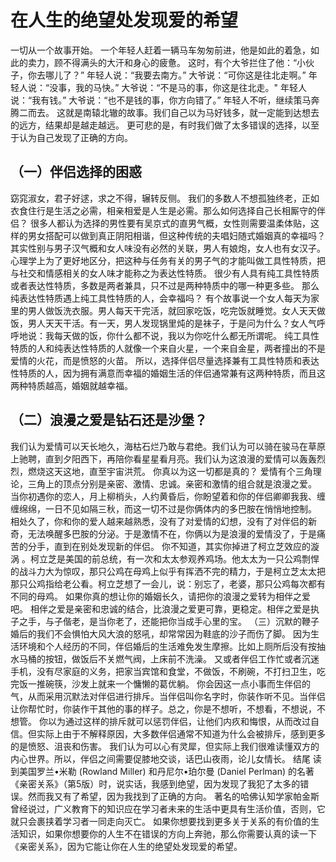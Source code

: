# 在人生的绝望处发现爱的希望
一切从一个故事开始。
一个年轻人赶着一辆马车匆匆前进，他是如此的着急，如此的卖力，顾不得满头的大汗和身心的疲惫。
这时，有个大爷拦住了他：“小伙子，你去哪儿了？”
年轻人说：“我要去南方。”
大爷说：“可你这是往北走啊。”
年轻人说：“没事，我的马快。”
大爷说：“不是马的事，你这是往北走。"
年轻人说：“我有钱。”
大爷说：“也不是钱的事，你方向错了。”
年轻人不听，继续策马奔腾二而去。
这就是南辕北辙的故事。我们自己以为马好钱多，就一定能到达想去的远方，结果却是越走越远。
更可悲的是，有时我们做了太多错误的选择，以至于认为自己发现了正确的方向。

## （一）伴侣选择的困惑

窈窕淑女，君子好逑，求之不得，辗转反侧。
我们的多数人不想孤独终老，正如衣食住行是生活之必需，相亲相爱是人生是必需。那么如何选择自己长相厮守的伴侣？
很多人都认为选择的男性要有吴京式的直男气概，女性则需要温柔体贴，这样的男女搭配可以做到真正阴阳相谐，但这种传统的夫唱妇随式婚姻真的幸福吗？
其实性别与男子汉气概和女人味没有必然的关联，男人有娘炮，女人也有女汉子。
心理学上为了更好地区分，把这种与任务有关的男子气的才能叫做工具性特质，把与社交和情感相关的女人味才能称之为表达性特质。
很少有人具有纯工具性特质或者表达性特质，多数是两者兼具，只不过是两种特质中的哪一种更多些。
那么纯表达性特质遇上纯工具性特质的人，会幸福吗？
有个故事说一个女人每天为家里的男人做饭洗衣服。男人每天干完活，就回家吃饭，吃完饭就睡觉。女人天天做饭，男人天天干活。有一天，男人发现锅里炖的是袜子，于是问为什么？女人气呼呼地说：我每天做的饭，你什么都不说，我以为你吃什么都无所谓呢。
纯工具性特质的人和纯表达性特质的人就像一个来自火星，一个来自金星，两者撞出的不是爱情的火花，而是愤怒的火苗。
所以，选择伴侣尽量选择兼有工具性特质和表达性特质的人，因为拥有满意而幸福的婚姻生活的伴侣通常兼有这两种特质，而且这两种特质越高，婚姻就越幸福。

## （二）浪漫之爱是钻石还是沙堡？
我们认为爱情可以天长地久，海枯石烂乃敢与君绝。我们认为可以骑在骏马在草原上驰聘，直到夕阳西下，再陪你看星星看月亮。我们认为这浪漫的爱情可以轰轰烈烈，燃烧这天这地，直至宇宙洪荒。
你真以为这一切都是真的？
爱情有个三角理论，三角上的顶点分别是亲密、激情、忠诚。亲密和激情的组合就是浪漫之爱。
当你初遇你的恋人，月上柳梢头，人约黄昏后，你盼望着和你的伴侣卿卿我我、缠缠绵绵，一日不见如隔三秋，而这一切不过是你俩体内的多巴胺在悄悄地控制。
相处久了，你和你的爱人越来越熟悉，没有了对爱情的幻想，没有了对伴侣的新奇，无法唤醒多巴胺的分泌。于是激情不在，你俩以为是浪漫的爱情没了，于是痛苦的分手，直到在别处发现新的伴侣。
你不知道，其实你掉进了柯立芝效应的漩涡 。柯立芝是美国的前总统，有一次和太太参观养鸡场。他太太为一只公鸡剽悍的战斗力大为惊叹，那只公鸡在母鸡上似乎有挥洒不完的精力，于是柯立芝太太把那只公鸡指给老公看。柯立芝想了一会儿，说：别忘了，老婆，那只公鸡每次都有不同的母鸡。
如果你真的想让你的婚姻长久，请把你的浪漫之爱转为相伴之爱吧。
相伴之爱是亲密和忠诚的结合，比浪漫之爱更可靠，更稳定。相伴之爱是执子之手，与子偕老，是当你老了，还能把你当成手心里的宝。
（三）沉默的鞭子
婚后的我们不会惧怕大风大浪的怒吼，却常常因为鞋底的沙子而伤了脚。
因为生活环境和个人经历的不同，伴侣婚后的生活难免发生摩擦。比如上厕所后没有按抽水马桶的按钮，做饭后不关燃气阀，上床前不洗澡。
又或者伴侣工作忙或者沉迷手机，没有尽家庭的义务，把家当宾馆和食堂，不做饭，不刷碗，不打扫卫生，吃完饭一推碗筷，沙发上就来一个慵懒的葛优躺。
你会因这一点小事而生伴侣的气，从而采用沉默法对伴侣进行排斥。当伴侣叫你名字时，你装作听不见。当伴侣让你帮忙时，你装作干其他的事的样子。总之，你是不想听，不想看，不想说，不想管。
你以为通过这样的排斥就可以惩罚伴侣，让他们内疚和悔恨，从而改过自信。但实际上由于不解释原因，大多数伴侣通常不知道为什么会被排斥，感到更多的是愤怒、沮丧和伤害。
我们认为可以心有灵犀，但实际上我们很难读懂双方的内心世界。所以，伴侣之间需要促膝地交谈，话巴山夜雨，论儿女情长。
结尾
读到美国罗兰•米勒 (Rowland Miller) 和丹尼尔•珀尔曼 (Daniel Perlman) 的名著《亲密关系》（第5版）时，说实话，我感到绝望，因为发现了我犯了太多的错误。然而我又有了希望，因为我找到了正确的方向。
著名的哈佛认知学家帕金斯曾经说过，广义教育下的知识应在学习者未来的生活中更具有生活价值，否则，它就只会裹挟着学习者一同走向灭亡。
如果你想要找到更多关于关系的有价值的生活知识，如果你想要你的人生不在错误的方向上奔驰，那么你需要认真的读一下《亲密关系》，因为它能让你在人生的绝望处发现爱的希望。

<!--stackedit_data:
eyJoaXN0b3J5IjpbMTU1NTAxMjU4MSwtMTA2NzA1NDkyNF19
-->